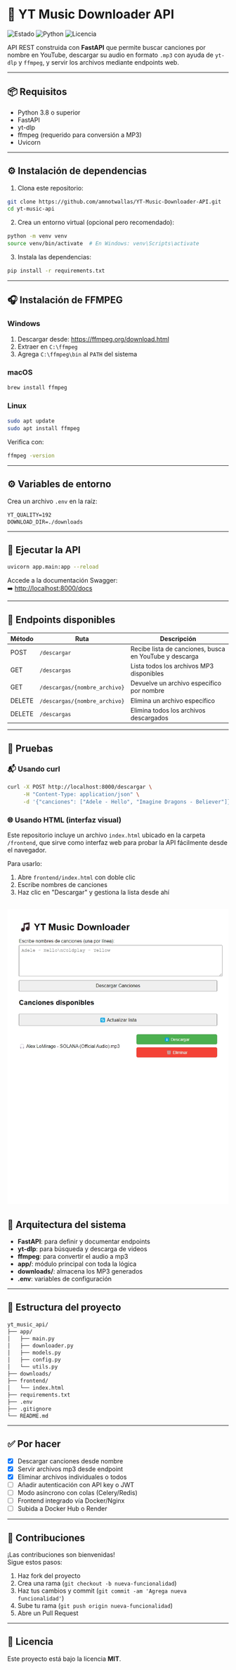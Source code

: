 
# 🎵 YT Music Downloader API

![Estado](https://img.shields.io/badge/estado-en%20desarrollo-yellow)
![Python](https://img.shields.io/badge/Python-3.11-blue)
![Licencia](https://img.shields.io/badge/licencia-MIT-green)

API REST construida con **FastAPI** que permite buscar canciones por nombre en YouTube, descargar su audio en formato `.mp3` con ayuda de `yt-dlp` y `ffmpeg`, y servir los archivos mediante endpoints web.

---

## 📦 Requisitos

- Python 3.8 o superior
- FastAPI
- yt-dlp
- ffmpeg (requerido para conversión a MP3)
- Uvicorn

---

## ⚙️ Instalación de dependencias

1. Clona este repositorio:

```bash
git clone https://github.com/amnotwallas/YT-Music-Downloader-API.git
cd yt-music-api
```

2. Crea un entorno virtual (opcional pero recomendado):

```bash
python -m venv venv
source venv/bin/activate  # En Windows: venv\Scripts\activate
```

3. Instala las dependencias:

```bash
pip install -r requirements.txt
```

---

## 🎧 Instalación de FFMPEG

### Windows
1. Descargar desde: https://ffmpeg.org/download.html  
2. Extraer en `C:\ffmpeg`
3. Agrega `C:\ffmpeg\bin` al `PATH` del sistema

### macOS
```bash
brew install ffmpeg
```

### Linux
```bash
sudo apt update
sudo apt install ffmpeg
```

Verifica con:

```bash
ffmpeg -version
```

---

## ⚙️ Variables de entorno

Crea un archivo `.env` en la raíz:

```env
YT_QUALITY=192
DOWNLOAD_DIR=./downloads
```

---

## 🚀 Ejecutar la API

```bash
uvicorn app.main:app --reload
```

Accede a la documentación Swagger:  
➡️ [http://localhost:8000/docs](http://localhost:8000/docs)

---

## 📡 Endpoints disponibles

| Método  | Ruta                              | Descripción                                              |
|---------|-----------------------------------|----------------------------------------------------------|
| POST    | `/descargar`                      | Recibe lista de canciones, busca en YouTube y descarga   |
| GET     | `/descargas`                      | Lista todos los archivos MP3 disponibles                 |
| GET     | `/descargas/{nombre_archivo}`     | Devuelve un archivo específico por nombre                |
| DELETE  | `/descargas/{nombre_archivo}`     | Elimina un archivo específico                            |
| DELETE  | `/descargas`                      | Elimina todos los archivos descargados                   |

---

## 🧪 Pruebas

### 📬 Usando curl

```bash
curl -X POST http://localhost:8000/descargar \
     -H "Content-Type: application/json" \
     -d '{"canciones": ["Adele - Hello", "Imagine Dragons - Believer"]}'
```

### 🌐 Usando HTML (interfaz visual)

Este repositorio incluye un archivo `index.html` ubicado en la carpeta `/frontend`, que sirve como interfaz web para probar la API fácilmente desde el navegador.

Para usarlo:

1. Abre `frontend/index.html` con doble clic
2. Escribe nombres de canciones
3. Haz clic en "Descargar" y gestiona la lista desde ahí

![Frontend](screenshots\frontend-view.jpeg)
---

## 🧱 Arquitectura del sistema

- **FastAPI**: para definir y documentar endpoints
- **yt-dlp**: para búsqueda y descarga de videos
- **ffmpeg**: para convertir el audio a mp3
- **app/**: módulo principal con toda la lógica
- **downloads/**: almacena los MP3 generados
- **.env**: variables de configuración

---

## 📂 Estructura del proyecto

```
yt_music_api/
├── app/
│   ├── main.py
│   ├── downloader.py
│   ├── models.py
│   ├── config.py
│   └── utils.py
├── downloads/
├── frontend/
│   └── index.html
├── requirements.txt
├── .env
├── .gitignore
└── README.md
```

---

## ✅ Por hacer

- [x] Descargar canciones desde nombre
- [x] Servir archivos mp3 desde endpoint
- [x] Eliminar archivos individuales o todos
- [ ] Añadir autenticación con API key o JWT
- [ ] Modo asíncrono con colas (Celery/Redis)
- [ ] Frontend integrado vía Docker/Nginx
- [ ] Subida a Docker Hub o Render

---

## 🤝 Contribuciones

¡Las contribuciones son bienvenidas!  
Sigue estos pasos:

1. Haz fork del proyecto
2. Crea una rama (`git checkout -b nueva-funcionalidad`)
3. Haz tus cambios y commit (`git commit -am 'Agrega nueva funcionalidad'`)
4. Sube tu rama (`git push origin nueva-funcionalidad`)
5. Abre un Pull Request

---

## 📄 Licencia

Este proyecto está bajo la licencia **MIT**.

